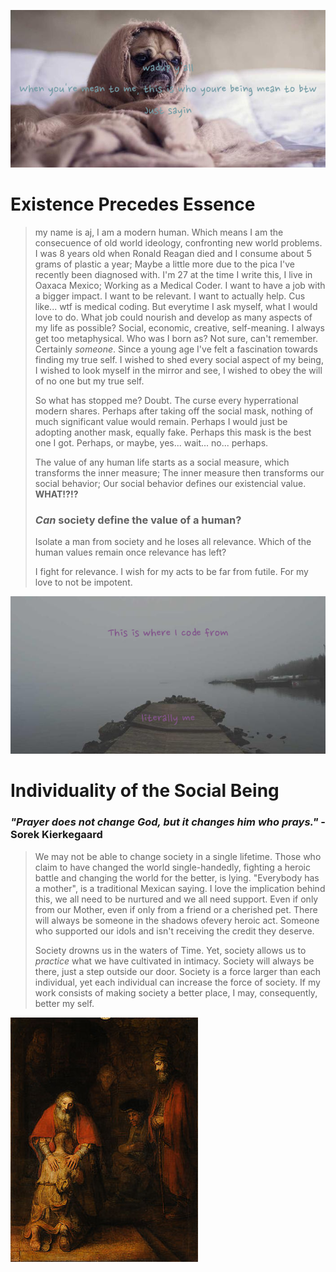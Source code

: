 ![introphoto](wadup_y'allWhen_you're_mean_to_me,_this_is_who_youre_being_mean_to_btwJust_sayin.png)

# Existence Precedes Essence


> my name is aj, I am a modern human. Which means I am the consecuence of old world ideology, confronting new world problems. I was 8 years old when Ronald Reagan died and I consume about 5 grams of plastic a year; Maybe a little more due to the pica I've recently been diagnosed with. I'm 27 at the time I write this, I live in Oaxaca Mexico; Working as a Medical Coder.
> I want to have a job with a bigger impact. I want to be relevant. I want to actually help. Cus like... wtf is medical coding. But everytime I ask myself, what I would love to do. What job could nourish and develop as many aspects of my life as possible? Social, economic, creative, self-meaning. 
> I always get too metaphysical. Who was I born as? Not sure, can't remember. Certainly *someone*. Since a young age I've felt a fascination towards finding my true self. I wished to shed every social aspect of my being, I wished to look myself in the mirror and see, I wished to obey the will of no one but my true self.
>
> So what has stopped me? Doubt. The curse every hyperrational modern shares. Perhaps after taking off the social mask, nothing of much significant value would remain. Perhaps I would just be adopting another mask, equally fake. Perhaps this mask is the best one I got. Perhaps, or maybe, yes... wait... no... perhaps.
>
> The value of any human life starts as a social measure, which transforms the inner measure; The inner measure then transforms our social behavior; Our social behavior defines our existencial value.
> **WHAT!?!?**
> ### *Can* society define the value of a human? 
>
> Isolate a man from society and he loses all relevance. Which of the human values remain once relevance has left?
>
> I fight for relevance. I wish for my acts to be far from futile. For my love to not be impotent.

![emophoto](This_is_where_I_code_fromliterally_me.png)


# Individuality of the Social Being

### *"Prayer does not change God, but it changes him who prays."* - Sorek Kierkegaard

> We may not be able to change society in a single lifetime. Those who claim to have changed the world single-handedly, fighting a heroic battle and changing the world for the better, is lying. "Everybody has a mother", is a traditional Mexican saying. I love the implication behind this, we all need to be nurtured and we all need support. Even if only from our Mother, even if only from a friend or a cherished pet.
> There will always be someone in the shadows ofevery heroic act. Someone who supported our idols and isn't receiving the credit they deserve.
> 
> Society drowns us in the waters of Time. Yet, society allows us to *practice* what we have cultivated in intimacy. Society will always be there, just a step outside our door. Society is a force larger than each individual, yet each individual can increase the force of society. If my work consists of making society a better place, I may, consequently, better my self.

![rembrandt](rembrandt.jpg)


<!--
**ajzenna/ajzenna** is a ✨ _special_ ✨ repository because its `README.md` (this file) appears on your GitHub profile.

Here are some ideas to get you started:

- 🔭 I’m currently working on ...
- 🌱 I’m currently learning ...
- 👯 I’m looking to collaborate on ...
- 🤔 I’m looking for help with ...
- 💬 Ask me about ...
- 📫 How to reach me: ...
- 😄 Pronouns: ...
- ⚡ Fun fact: ...
-->
